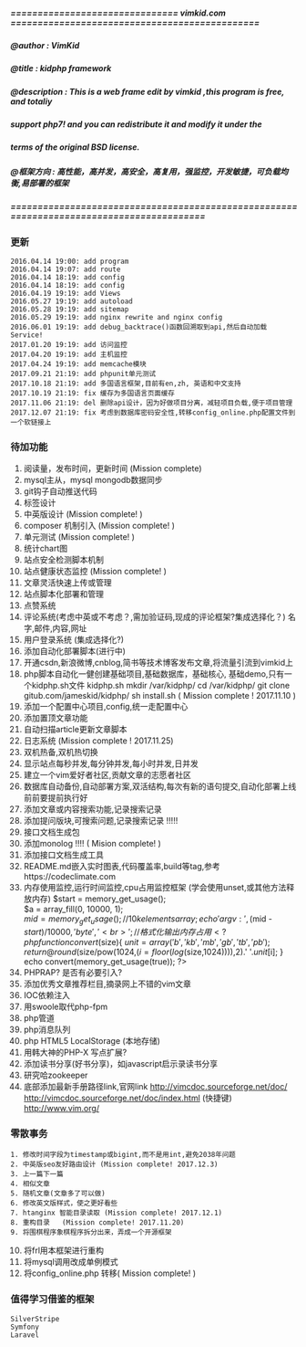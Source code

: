 ##### =============================== vimkid.com ==============================================
##### @author       : VimKid  
##### @title        : kidphp framework
##### @description  : This is a web frame edit by vimkid ,this program is free, and totaliy
#####                  support php7! and you can redistribute it and  modify it under the 
#####                  terms of the original BSD license.
##### @框架方向     : 高性能，高并发，高安全，高复用，强监控，开发敏捷，可负载均衡,易部署的框架
##### =========================================================================================

### 更新
    2016.04.14 19:00: add program  
    2016.04.14 19:07: add route   
    2016.04.14 18:19: add config 
    2016.04.14 18:19: add config  
    2016.04.19 19:19: add Views  
    2016.05.27 19:19: add autoload 
    2016.05.28 19:19: add sitemap
    2016.05.29 19:19: add nginx rewrite and nginx config
    2016.06.01 19:19: add debug_backtrace()函数回溯取到api,然后自动加载Service!
    2017.01.20 19:19: add 访问监控
    2017.04.20 19:19: add 主机监控
    2017.04.24 19:19: add memcache模块
    2017.09.21 21:19: add phpunit单元测试
    2017.10.18 21:19: add 多国语言框架,目前有en,zh, 英语和中文支持
    2017.10.19 21:19: fix 缓存为多国语言页面缓存
    2017.11.06 21:19: del 删除api设计，因为好做项目分离，减轻项目负载,便于项目管理
    2017.12.07 21:19: fix 考虑到数据库密码安全性,转移config_online.php配置文件到一个软链接上

### 待加功能
  1. 阅读量，发布时间，更新时间  (Mission complete)
  2. mysql主从，mysql mongodb数据同步
  3. git钩子自动推送代码
  4. 标签设计
  5. 中英版设计 (Mission complete! )
  6. composer 机制引入 (Mission complete! )
  7. 单元测试  (Mission complete! )
  8. 统计chart图
  9. 站点安全检测脚本机制
 10. 站点健康状态监控 (Mission complete! )
 11. 文章灵活快速上传或管理
 12. 站点脚本化部署和管理
 13. 点赞系统
 14. 评论系统(考虑中英或不考虑？,需加验证码,现成的评论框架?集成选择化？)
     名字,邮件,内容,网址
 15. 用户登录系统 (集成选择化?)
 16. 添加自动化部署脚本(进行中)
 17. 开通csdn,新浪微博,cnblog,简书等技术博客发布文章,将流量引流到vimkid上
 18. php脚本自动化一健创建基础项目,基础数据库，基础核心, 基础demo,只有一个kidphp.sh文件
        kidphp.sh
            mkdir /var/kidphp/
            cd /var/kidphp/
            git clone gitub.com/jameskid/kidphp/
            sh install.sh        ( Mission complete ! 2017.11.10 )
 19. 添加一个配置中心项目,config,统一走配置中心
 20. 添加置顶文章功能
 21. 自动扫描article更新文章脚本
 22. 日志系统    (Mission complete ! 2017.11.25)
 23. 双机热备,双机热切换
 24. 显示站点每秒并发,每分钟并发,每小时并发,日并发
 25. 建立一个vim爱好者社区,贡献文章的志愿者社区
 26. 数据库自动备份,自动部署方案,双活结构,每次有新的语句提交,自动化部署上线前前要提前执行好
 27. 添加文章或内容搜索功能,记录搜索记录
 28. 添加提问版块,可搜索问题,记录搜索记录 !!!!!
 29. 接口文档生成包 
 30. 添加monolog !!!! ( Mision complete! )
 31. 添加接口文档生成工具
 32. README.md嵌入实时图表,代码覆盖率,build等tag,参考https://codeclimate.com
 33. 内存使用监控,运行时间监控,cpu占用监控框架 (学会使用unset,或其他方法释放内存)
         $start = memory_get_usage();  
         $a = array_fill(0, 10000, 1);  
         $mid = memory_get_usage(); //10k elements array;  
         echo 'argv:', ($mid - $start )/10000,'byte' , '<br>';  
         // 格式化输出内存占用
            <?php
            function convert($size){
                $unit=array('b','kb','mb','gb','tb','pb');
                return @round($size/pow(1024,($i=floor(log($size,1024)))),2).' '.$unit[$i];
            }
            echo convert(memory_get_usage(true));
            ?> 
34. PHPRAP?  是否有必要引入?
35. 添加优秀文章推荐栏目,摘录网上不错的vim文章
36. IOC依赖注入
37. 用swoole取代php-fpm
38. php管道
39. php消息队列
40. php HTML5 LocalStorage (本地存储)
41. 用韩大神的PHP-X 写点扩展?
42. 添加读书分享(好书分享)，如javascript启示录读书分享
43. 研究哈zookeeper
44. 底部添加最新手册路径link,官网link
    http://vimcdoc.sourceforge.net/doc/
    http://vimcdoc.sourceforge.net/doc/index.html  (快捷键)
    http://www.vim.org/

### 零散事务
    1. 修改时间字段为timestamp或bigint,而不是用int,避免2038年问题
    2. 中英版seo友好路由设计 (Mission complete! 2017.12.3)
    3. 上一篇下一篇
    4. 相似文章
    5. 随机文章(文章多了可以做)
    6. 修改英文版样式，使之更好看些
    7. htanginx 智能目录读取 (Mission complete! 2017.12.1)
    8. 重构目录   (Mission complete! 2017.11.20)
    9. 将围棋程序象棋程序拆分出来，弄成一个开源框架
   10. 将frl用本框架进行重构
   11. 将mysql调用改成单例模式
   12. 将config_online.php 转移( Mission complete! )
 
### 值得学习借鉴的框架
    SilverStripe
    Symfony
    Laravel





